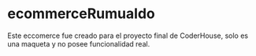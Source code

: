 # ecommerceRumualdo

Este eccomerce fue creado para el proyecto final de CoderHouse, solo es una maqueta y no posee funcionalidad real.
